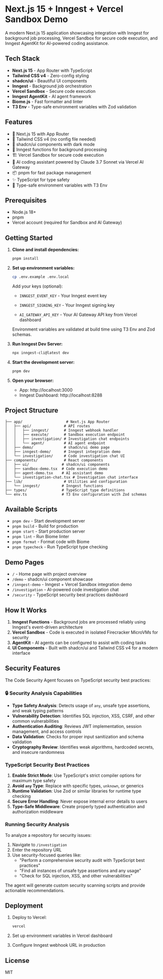 # Next.js 15 + Inngest + Vercel Sandbox Demo

A modern Next.js 15 application showcasing integration with Inngest for background job processing, Vercel Sandbox for secure code execution, and Inngest AgentKit for AI-powered coding assistance.

## Tech Stack

- **Next.js 15** - App Router with TypeScript
- **Tailwind CSS v4** - Zero-config styling
- **shadcn/ui** - Beautiful UI components
- **Inngest** - Background job orchestration
- **Vercel Sandbox** - Secure code execution
- **Inngest AgentKit** - AI agent framework
- **Biome.js** - Fast formatter and linter
- **T3 Env** - Type-safe environment variables with Zod validation

## Features

- 🚀 Next.js 15 with App Router
- 🎨 Tailwind CSS v4 (no config file needed)
- 🧩 shadcn/ui components with dark mode
- 🔧 Inngest functions for background processing
- 🏗️ Vercel Sandbox for secure code execution
- 🤖 AI coding assistant powered by Claude 3.7 Sonnet via Vercel AI Gateway
- 📦 pnpm for fast package management
- ✨ TypeScript for type safety
- 🔐 Type-safe environment variables with T3 Env

## Prerequisites

- Node.js 18+
- pnpm
- Vercel account (required for Sandbox and AI Gateway)

## Getting Started

1. **Clone and install dependencies:**
   ```bash
   pnpm install
   ```

2. **Set up environment variables:**
   ```bash
   cp .env.example .env.local
   ```
   
   Add your keys (optional):
   - `INNGEST_EVENT_KEY` - Your Inngest event key
   - `INNGEST_SIGNING_KEY` - Your Inngest signing key
   
   - `AI_GATEWAY_API_KEY` - Your AI Gateway API key from Vercel dashboard
   
   Environment variables are validated at build time using T3 Env and Zod schemas.

3. **Run Inngest Dev Server:**
   ```bash
   npx inngest-cli@latest dev
   ```

4. **Start the development server:**
   ```bash
   pnpm dev
   ```

5. **Open your browser:**
   - App: http://localhost:3000
   - Inngest Dashboard: http://localhost:8288

## Project Structure

```
├── app/                    # Next.js App Router
│   ├── api/               # API routes
│   │   ├── inngest/       # Inngest webhook handler
│   │   ├── execute/       # Sandbox execution endpoint
│   │   ├── investigation/ # Investigation chat endpoints
│   │   └── agent/         # AI agent endpoint
│   ├── demo/              # shadcn/ui demo page
│   ├── inngest-demo/      # Inngest integration demo
│   └── investigation/     # Code investigation chat UI
├── components/            # React components
│   ├── ui/               # shadcn/ui components
│   ├── sandbox-demo.tsx  # Code execution demo
│   ├── agent-demo.tsx    # AI assistant demo
│   └── investigation-chat.tsx # Investigation chat interface
├── lib/                   # Utilities and configuration
│   └── inngest/          # Inngest functions
├── types/                # TypeScript type definitions
└── env.ts                # T3 Env configuration with Zod schemas
```

## Available Scripts

- `pnpm dev` - Start development server
- `pnpm build` - Build for production
- `pnpm start` - Start production server
- `pnpm lint` - Run Biome linter
- `pnpm format` - Format code with Biome
- `pnpm typecheck` - Run TypeScript type checking

## Demo Pages

- `/` - Home page with project overview
- `/demo` - shadcn/ui component showcase
- `/inngest-demo` - Inngest + Vercel Sandbox integration demo
- `/investigation` - AI-powered code investigation chat
- `/security` - TypeScript security best practices dashboard

## How It Works

1. **Inngest Functions** - Background jobs are processed reliably using Inngest's event-driven architecture
2. **Vercel Sandbox** - Code is executed in isolated Firecracker MicroVMs for security
3. **AgentKit** - AI agents can be configured to assist with coding tasks
4. **UI Components** - Built with shadcn/ui and Tailwind CSS v4 for a modern interface

## Security Features

The Code Security Agent focuses on TypeScript security best practices:

### 🔒 Security Analysis Capabilities

- **Type Safety Analysis**: Detects usage of `any`, unsafe type assertions, and weak typing patterns
- **Vulnerability Detection**: Identifies SQL injection, XSS, CSRF, and other common vulnerabilities
- **Authentication Auditing**: Reviews JWT implementation, session management, and access controls
- **Data Validation**: Checks for proper input sanitization and schema validation
- **Cryptography Review**: Identifies weak algorithms, hardcoded secrets, and insecure randomness

### TypeScript Security Best Practices

1. **Enable Strict Mode**: Use TypeScript's strict compiler options for maximum type safety
2. **Avoid `any` Type**: Replace with specific types, `unknown`, or generics
3. **Runtime Validation**: Use Zod or similar libraries for runtime type checking
4. **Secure Error Handling**: Never expose internal error details to users
5. **Type-Safe Middleware**: Create properly typed authentication and authorization middleware

### Running Security Analysis

To analyze a repository for security issues:

1. Navigate to `/investigation`
2. Enter the repository URL
3. Use security-focused queries like:
   - "Perform a comprehensive security audit with TypeScript best practices"
   - "Find all instances of unsafe type assertions and any usage"
   - "Check for SQL injection, XSS, and other vulnerabilities"

The agent will generate custom security scanning scripts and provide actionable recommendations.

## Deployment

1. Deploy to Vercel:
   ```bash
   vercel
   ```

2. Set up environment variables in Vercel dashboard

3. Configure Inngest webhook URL in production

## License

MIT